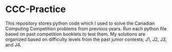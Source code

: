 # CCC-Practice
This repository stores python code which I used to solve the Canadian Computing Competition problems from previous years.
Run each python file based on past competition booklets to test them. My solutions are organized based on difficulty levels from the past junior contests; J1, J2, J3, and J4.
